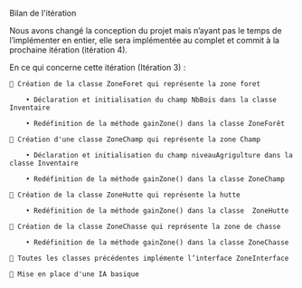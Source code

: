Bilan de l'itération 

Nous avons changé la conception du projet mais n’ayant pas le temps de l’implémenter en entier, elle sera implémentée au complet et commit à la prochaine itération (itération 4).

En ce qui concerne cette itération (Itération 3) :

     Création de la classe ZoneForet qui représente la zone foret

        • Déclaration et initialisation du champ NbBois dans la classe Inventaire

        • Redéfinition de la méthode gainZone() dans la classe ZoneForêt

     Création d'une classe ZoneChamp qui représente la zone Champ

        • Déclaration et initialisation du champ niveauAgrigulture dans la classe Inventaire

        • Redéfinition de la méthode gainZone() dans la classe ZoneChamp

     Création de la classe ZoneHutte qui représente la hutte

        • Redéfinition de la méthode gainZone() dans la classe  ZoneHutte

     Création de la classe ZoneChasse qui représente la zone de chasse 

        • Redéfinition de la méthode gainZone() dans la classe ZoneChasse

     Toutes les classes précédentes implémente l’interface ZoneInterface
  
     Mise en place d'une IA basique


